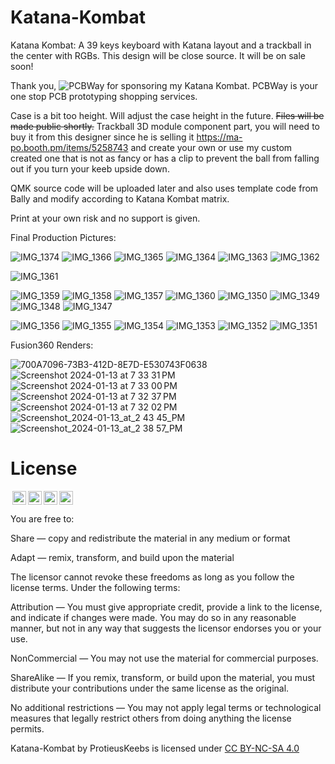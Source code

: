 # Katana-Kombat
Katana Kombat: A 39 keys keyboard with Katana layout and a trackball in the center with RGBs. This design will be close source. It will be on sale soon!

Thank you, ![PCBWay](https://github.com/protieusz/Katana-Kombat/assets/118025702/bdd83a7d-2658-4326-90c7-f380680f9a08) for sponsoring my Katana Kombat.  PCBWay is your one stop PCB prototyping shopping services.

Case is a bit too height. Will adjust the case height in the future. ~~Files will be made public shortly.~~ Trackball 3D module component part, you will need to buy it from this designer since he is selling it https://ma-po.booth.pm/items/5258743 and create your own or use my custom created one that is not as fancy or has a clip to prevent the ball from falling out if you turn your keeb upside down.

QMK source code will be uploaded later and also uses template code from Bally and modify according to Katana Kombat matrix.

Print at your own risk and no support is given.


Final Production Pictures:

![IMG_1374](https://github.com/protieusz/Katana-Kombat/assets/118025702/b5f58ba1-0d8a-45e8-bd0b-321057497c7d)
![IMG_1366](https://github.com/protieusz/Katana-Kombat/assets/118025702/5f06ea80-8ead-4c63-88cb-60b6189caef1)
![IMG_1365](https://github.com/protieusz/Katana-Kombat/assets/118025702/4025dfef-4cdf-456c-b434-6cc104011716)
![IMG_1364](https://github.com/protieusz/Katana-Kombat/assets/118025702/4f6b934e-7d62-4623-a7a8-4d54c2ded46c)
![IMG_1363](https://github.com/protieusz/Katana-Kombat/assets/118025702/979ce925-6bc7-4f03-aaef-e2e0bb95a2d6)
![IMG_1362](https://github.com/protieusz/Katana-Kombat/assets/118025702/1791857a-7548-45ad-a2ef-8fb3bad72fd6)

![IMG_1361](https://github.com/protieusz/Katana-Kombat/assets/118025702/71aeb4cd-ac64-46af-97e4-5bd0a35cae53)

![IMG_1359](https://github.com/protieusz/Katana-Kombat/assets/118025702/facf4934-e4bf-4c8e-817e-c7eea6bd597f)
![IMG_1358](https://github.com/protieusz/Katana-Kombat/assets/118025702/da884302-b3a4-4bd7-800e-83a8fe063b07)
![IMG_1357](https://github.com/protieusz/Katana-Kombat/assets/118025702/620b1b09-b66d-4980-81f8-a64ed1d8e82e)
![IMG_1360](https://github.com/protieusz/Katana-Kombat/assets/118025702/6c6d5e2d-fc45-4e4b-94e2-25f38b8bfb96)
![IMG_1350](https://github.com/protieusz/Katana-Kombat/assets/118025702/132fc946-38a1-42d0-8d29-707a8ad16861)
![IMG_1349](https://github.com/protieusz/Katana-Kombat/assets/118025702/db081575-8a35-4bfb-ad89-28985f41be55)
![IMG_1348](https://github.com/protieusz/Katana-Kombat/assets/118025702/7aff8bab-379e-436f-9950-433b2ed71ee5)
![IMG_1347](https://github.com/protieusz/Katana-Kombat/assets/118025702/0df0bb5d-223a-4dcc-8201-3e191c4bc60e)

![IMG_1356](https://github.com/protieusz/Katana-Kombat/assets/118025702/24e8af7d-41b8-4f88-bec9-332134b5b794)
![IMG_1355](https://github.com/protieusz/Katana-Kombat/assets/118025702/a0f2e0be-f834-491a-97dc-d1a44c9c6665)
![IMG_1354](https://github.com/protieusz/Katana-Kombat/assets/118025702/46cad954-14b6-4e17-a75e-321159c26d9c)
![IMG_1353](https://github.com/protieusz/Katana-Kombat/assets/118025702/52b810ec-fed5-485e-8ac1-31be8e1b909e)
![IMG_1352](https://github.com/protieusz/Katana-Kombat/assets/118025702/b29edb0f-efa5-4356-ab8a-d2767ffbeec4)
![IMG_1351](https://github.com/protieusz/Katana-Kombat/assets/118025702/184ddda7-fe5f-4ab5-8dd3-d37e2a7a3280)

Fusion360 Renders:

![700A7096-73B3-412D-8E7D-E530743F0638](https://github.com/protieusz/Katana-Kombat/assets/118025702/955ca2b3-36ed-4f34-914b-93356fa6fc11)
![Screenshot 2024-01-13 at 7 33 31 PM](https://github.com/protieusz/Katana-Kombat/assets/118025702/a3c86b82-9439-4a33-a421-09e9ec1a2116)
![Screenshot 2024-01-13 at 7 33 00 PM](https://github.com/protieusz/Katana-Kombat/assets/118025702/819f22be-0d0f-4490-953d-4cc15612838d)
![Screenshot 2024-01-13 at 7 32 37 PM](https://github.com/protieusz/Katana-Kombat/assets/118025702/0694f9b4-4c06-4cde-8f18-efccfd40e838)
![Screenshot 2024-01-13 at 7 32 02 PM](https://github.com/protieusz/Katana-Kombat/assets/118025702/90c17a81-7538-4251-bbc8-7448cce40db2)
![Screenshot_2024-01-13_at_2 43 45_PM](https://github.com/protieusz/Katana-Kombat/assets/118025702/ef01b926-6e93-4904-abd9-353e8ae37b33)
![Screenshot_2024-01-13_at_2 38 57_PM](https://github.com/protieusz/Katana-Kombat/assets/118025702/2966b1b5-1ade-4387-b3e7-14d008302546)

# License

<img style="height:22px!important;margin-left:3px;vertical-align:text-bottom;" src="https://mirrors.creativecommons.org/presskit/icons/cc.svg?ref=chooser-v1"><img style="height:22px!important;margin-left:3px;vertical-align:text-bottom;" src="https://mirrors.creativecommons.org/presskit/icons/by.svg?ref=chooser-v1"><img style="height:22px!important;margin-left:3px;vertical-align:text-bottom;" src="https://mirrors.creativecommons.org/presskit/icons/nc.svg?ref=chooser-v1"><img style="height:22px!important;margin-left:3px;vertical-align:text-bottom;" src="https://mirrors.creativecommons.org/presskit/icons/sa.svg?ref=chooser-v1"></a></p>

You are free to:

Share — copy and redistribute the material in any medium or format

Adapt — remix, transform, and build upon the material

The licensor cannot revoke these freedoms as long as you follow the license terms.
Under the following terms:

Attribution — You must give appropriate credit, provide a link to the license, and indicate if changes were made. You may do so in any reasonable manner, but not in any way that suggests the licensor endorses you or your use.

NonCommercial — You may not use the material for commercial purposes.

ShareAlike — If you remix, transform, or build upon the material, you must distribute your contributions under the same license as the original.

No additional restrictions — You may not apply legal terms or technological measures that legally restrict others from doing anything the license permits.

Katana-Kombat by ProtieusKeebs is licensed under [CC BY-NC-SA 4.0](https://creativecommons.org/licenses/by-nc-sa/4.0/?ref=chooser-v1)
